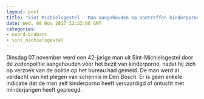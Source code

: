 ```yaml
---
layout: post
title: "Sint Michielsgestel - Man aangehouden na aantreffen kinderporno"
date: Wed, 08 Nov 2017 12:33:00 GMT
categories: 
- noord-brabant 
- sint_michielsgestel 
---
```


Dinsdag 07 november werd een 42-jarige man uit Sint-Michielsgestel door de zedenpolitie aangehouden voor het bezit van kinderporno, nadat hij zich op verzoek van de politie op het bureau had gemeld. De man werd al verdacht van het plegen van schennis in Den Bosch. Er is geen enkele indicatie dat de man zelf kinderporno heeft vervaardigd of ontucht met minderjarigen heeft gepleegd.
